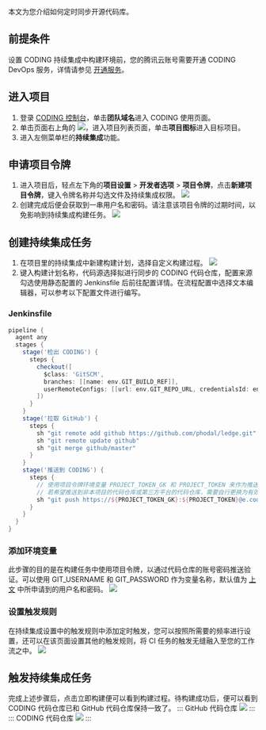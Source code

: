 本文为您介绍如何定时同步开源代码库。

## 前提条件
设置 CODING 持续集成中构建环境前，您的腾讯云账号需要开通 CODING DevOps 服务，详情请参见 [开通服务](https://cloud.tencent.com/document/product/1115/37268)。

## 进入项目
1. 登录 [CODING 控制台](https://console.cloud.tencent.com/coding)，单击**团队域名**进入 CODING 使用页面。
2. 单击页面右上角的 <img src ="https://main.qcloudimg.com/raw/d94a8e60dd3a41d0af07d72ae0e9d70e.png" style ="margin:0">，进入项目列表页面，单击**项目图标**进入目标项目。
3.  进入左侧菜单栏的**持续集成**功能。



## 申请项目令牌[](id:Apply-for-a-project-token)
1. 进入项目后，轻点左下角的**项目设置** > **开发者选项** > **项目令牌**，点击**新建项目令牌**，键入令牌名称并勾选文件及持续集成权限。
![](https://qcloudimg.tencent-cloud.cn/raw/d7ccc911ce931a7756b91429eff17972.png)
2. 创建完成后便会获取到一串用户名和密码。请注意该项目令牌的过期时间，以免影响到持续集成构建任务。
![](https://qcloudimg.tencent-cloud.cn/raw/ed40cded5bfc474082afb261062fe9cc.png)

## 创建持续集成任务
1. 在项目里的持续集成中新建构建计划，选择自定义构建过程。
![](https://qcloudimg.tencent-cloud.cn/raw/9799a1420211d4ff2bb277df76008e6b.png)
2. 键入构建计划名称，代码源选择拟进行同步的 CODING 代码仓库，配置来源勾选使用静态配置的 Jenkinsfile 后前往配置详情。在流程配置中选择文本编辑器，可以参考以下配置文件进行编写。

### Jenkinsfile
```groovy
pipeline {
  agent any
  stages {
    stage('检出 CODING') {
      steps {
        checkout([
          $class: 'GitSCM',
          branches: [[name: env.GIT_BUILD_REF]], 
          userRemoteConfigs: [[url: env.GIT_REPO_URL, credentialsId: env.CREDENTIALS_ID]]
        ])
      }
    }
    stage('拉取 GitHub') {
      steps {
        sh "git remote add github https://github.com/phodal/ledge.git" // 此处需替换为您需要同步的 GitHub 代码仓库地址。
        sh "git remote update github"
        sh "git merge github/master"
      }
    }
    stage('推送到 CODING') {
      steps {
        // 使用项目令牌环境变量 PROJECT_TOKEN_GK 和 PROJECT_TOKEN 来作为推送至 CODING 代码仓库所需的用户名和密码。
        // 若希望推送到非本项目的代码仓库或第三方平台的代码仓库，需要自行更换为有效的凭据信息
        sh "git push https://${PROJECT_TOKEN_GK}:${PROJECT_TOKEN}@e.coding.net/coding-public/ledge.git HEAD:master"
      }
    }
  }
}
```

### 添加环境变量
此步骤的目的是在构建任务中使用项目令牌，以通过代码仓库的账号密码推送验证。可以使用 GIT_USERNAME 和 GIT_PASSWORD 作为变量名称，默认值为 [上文](#Apply-for-a-project-token) 中所申请到的用户名和密码。
![](https://qcloudimg.tencent-cloud.cn/raw/c8b00f52028d7cd623aba886e4b4f86d.png)

### 设置触发规则
在持续集成设置中的触发规则中添加定时触发，您可以按照所需要的频率进行设置，还可以在该页面设置其他的触发规则，将 CI 任务的触发无缝融入至您的工作流之中。
![](https://qcloudimg.tencent-cloud.cn/raw/f928b122d98ad7f94152ab5f7bb52ed3.png)

## 触发持续集成任务
完成上述步骤后，点击立即构建便可以看到构建过程。待构建成功后，便可以看到 CODING 代码仓库已和 GitHub 代码仓库保持一致了。
<dx-tabs>
::: GitHub 代码仓库
![](https://qcloudimg.tencent-cloud.cn/raw/54f165819636ff4bc3d1c4b44f3adb9e.png)
:::
::: CODING 代码仓库
![](https://qcloudimg.tencent-cloud.cn/raw/793d7dbfef754777b1d7575de0816bd4.png)
:::
</dx-tabs>
